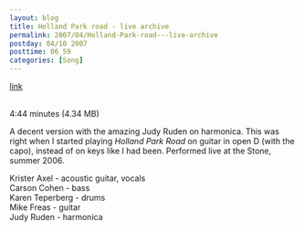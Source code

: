 ```yaml
---
layout: blog
title: Holland Park road - live archive
permalink: 2007/04/Holland-Park-road---live-archive
postday: 04/10 2007
posttime: 06_59
categories: [Song]
---
```


<a href="http://kristeraxel.com/media/vault/HPR.mp3">link</a>

<br />4:44 minutes (4.34 MB)<p>A decent version with the amazing Judy Ruden on harmonica. This was right when I started playing <em>Holland Park Road</em> on guitar in open D (with the capo), instead of on keys like I had been. Performed live at the Stone, summer 2006.</p>
<p>Krister Axel - acoustic guitar, vocals<br />
Carson Cohen - bass<br />
Karen Teperberg - drums<br />
Mike Freas - guitar<br />
Judy Ruden - harmonica</p>
